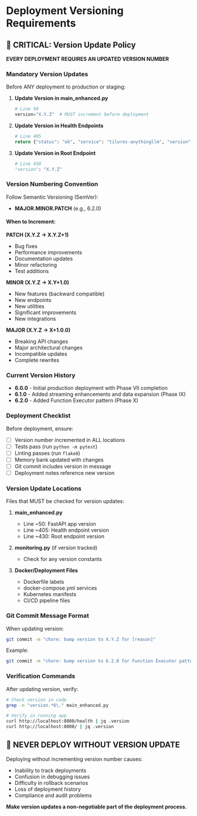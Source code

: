 # Deployment Versioning Requirements

## 🚨 CRITICAL: Version Update Policy

**EVERY DEPLOYMENT REQUIRES AN UPDATED VERSION NUMBER**

### Mandatory Version Updates

Before ANY deployment to production or staging:

1. **Update Version in main_enhanced.py**
   ```python
   # Line 50
   version="X.Y.Z"  # MUST increment before deployment
   ```

2. **Update Version in Health Endpoints**
   ```python
   # Line 405
   return {"status": "ok", "service": "tilores-anythingllm", "version": "X.Y.Z"}
   ```

3. **Update Version in Root Endpoint**
   ```python
   # Line 430
   "version": "X.Y.Z"
   ```

### Version Numbering Convention

Follow Semantic Versioning (SemVer):
- **MAJOR.MINOR.PATCH** (e.g., 6.2.0)

#### When to Increment:

**PATCH (X.Y.Z → X.Y.Z+1)**
- Bug fixes
- Performance improvements
- Documentation updates
- Minor refactoring
- Test additions

**MINOR (X.Y.Z → X.Y+1.0)**
- New features (backward compatible)
- New endpoints
- New utilities
- Significant improvements
- New integrations

**MAJOR (X.Y.Z → X+1.0.0)**
- Breaking API changes
- Major architectural changes
- Incompatible updates
- Complete rewrites

### Current Version History

- **6.0.0** - Initial production deployment with Phase VII completion
- **6.1.0** - Added streaming enhancements and data expansion (Phase IX)
- **6.2.0** - Added Function Executor pattern (Phase X)

### Deployment Checklist

Before deployment, ensure:

- [ ] Version number incremented in ALL locations
- [ ] Tests pass (run `python -m pytest`)
- [ ] Linting passes (run `flake8`)
- [ ] Memory bank updated with changes
- [ ] Git commit includes version in message
- [ ] Deployment notes reference new version

### Version Update Locations

Files that MUST be checked for version updates:

1. **main_enhanced.py**
   - Line ~50: FastAPI app version
   - Line ~405: Health endpoint version
   - Line ~430: Root endpoint version

2. **monitoring.py** (if version tracked)
   - Check for any version constants

3. **Docker/Deployment Files**
   - Dockerfile labels
   - docker-compose.yml services
   - Kubernetes manifests
   - CI/CD pipeline files

### Git Commit Message Format

When updating version:
```bash
git commit -m "chore: bump version to X.Y.Z for [reason]"
```

Example:
```bash
git commit -m "chore: bump version to 6.2.0 for Function Executor pattern"
```

### Verification Commands

After updating version, verify:
```bash
# Check version in code
grep -n "version.*6\." main_enhanced.py

# Verify in running app
curl http://localhost:8000/health | jq .version
curl http://localhost:8000/ | jq .version
```

## 🔴 NEVER DEPLOY WITHOUT VERSION UPDATE

Deploying without incrementing version number causes:
- Inability to track deployments
- Confusion in debugging issues
- Difficulty in rollback scenarios
- Loss of deployment history
- Compliance and audit problems

**Make version updates a non-negotiable part of the deployment process.**